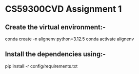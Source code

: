 # CS59300CVD Assignment 1

## Create the virtual environment:-

conda create -n alignenv python=3.12.5 
conda activate alignenv  


## Install the dependencies using:- 

pip install -r config/requirements.txt
